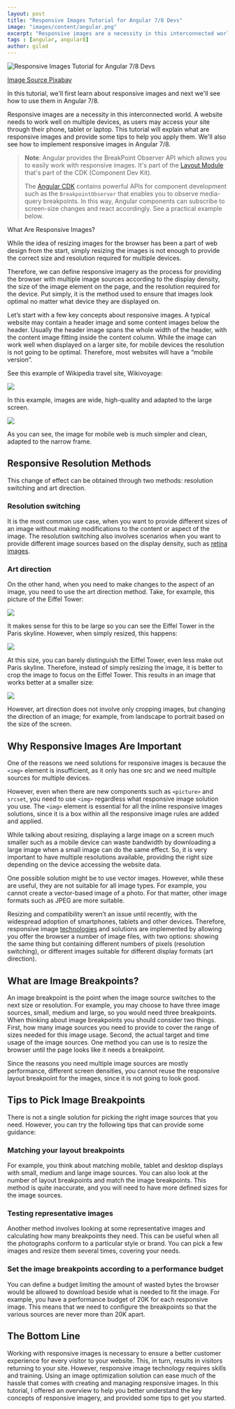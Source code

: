 ```yaml
---
layout: post
title: "Responsive Images Tutorial for Angular 7/8 Devs"
image: "images/content/angular.png"
excerpt: "Responsive images are a necessity in this interconnected world. A website needs to work well on multiple devices, as users may access your site through their phone, tablet or laptop. This tutorial will explain what are responsive images and provide some tips to help you apply them. We'll also see how to implement responsive images in Angular 7/8" 
tags : [angular, angular8]
author: gilad
---
```


![Responsive Images Tutorial for Angular 7/8 Devs](https://lh4.googleusercontent.com/NMK8nSs_4IyIeChv62-76dwITR7XfZMDy2k75PKnph-GjDCsIc2plHv8OtEnkqfGclQgzQNrSLFIcJFZX6aF1h-mVxuB_B-x82vd5KgWtxwvLHjzTgPVPEHdaJ2PU4SpKse01Fh-)

[Image Source Pixabay](https://pixabay.com/vectors/mobile-devices-website-mockup-web-2017978/)

In this tutorial, we'll first learn about responsive images and next we'll see how to use them in Angular 7/8.


Responsive images are a necessity in this interconnected world. A website needs to work well on multiple devices, as users may access your site through their phone, tablet or laptop. This tutorial will explain what are responsive images and provide some tips to help you apply them. We'll also see how to implement responsive images in Angular 7/8. 

> **Note**: Angular provides the BreakPoint Observer API which allows you to easily work with responsive images. It's part of the [Layout Module](https://material.angular.io/cdk/layout/overview) that's part of the CDK (Component Dev Kit).
>
>  The [Angular CDK](https://material.angular.io/cdk/categories) contains powerful APIs for component development such as the `BreakpointObserver` that enables you to observe media-query breakpoints. In this way, Angular components can subscribe to screen-size changes and react accordingly. See a practical example below.

What Are Responsive Images?

While the idea of resizing images for the browser has been a part of web design from the start, simply resizing the images is not enough to provide the correct size and resolution required for multiple devices.

Therefore, we can define responsive imagery as the process for providing the browser with multiple image sources according to the display density, the size of the image element on the page, and the resolution required for the device. Put simply, it is the method used to ensure that images look optimal no matter what device they are displayed on.

Let’s start with a few key concepts about responsive images. A typical website may contain a header image and some content images below the header. Usually the header image spans the whole width of the header, with the content image fitting inside the content column. While the image can work well when displayed on a larger site, for mobile devices the resolution is not going to be optimal. Therefore, most websites will have a “mobile version”.

See this example of Wikipedia travel site, Wikivoyage:

![](https://lh6.googleusercontent.com/lK4_iey7nP90CDjZYxV20rpk62zq-oGmCvRKfKXBLx3LMpDdVW_O2Dzu3KNdSCwblZ9FspVb4z65oiO9Oj-EzTcGAio65u7TFChV3SHdHVplxRzxvpqyfP6gp5ZJd4Gdn8xs9vKl)

In this example, images are wide, high-quality and adapted to the large screen.

![](https://lh5.googleusercontent.com/yOnJnnSHjgKWjl2fGQ9hMNrowCY5zeZU8dbjS-5iHKXuDdB8Jls9I1kCFTj64ODUDbwKoYofjRYvjN0zIcKjkTmpZNbycL9WcwXcfdgZVZBvQou4syPph8_DbXYCtOG040QEJ4tq)

As you can see, the image for mobile web is much simpler and clean, adapted to the narrow frame.

## Responsive Resolution Methods

This change of effect can be obtained through two methods: resolution switching and art direction.

### Resolution switching 
 
It is the most common use case, when you want to provide different sizes of an image without making modifications to the content or aspect of the image. The resolution switching also involves scenarios when you want to provide different image sources based on the display density, such as <a  rel="nofollow" href="https://responsivedesign.is/resources/images/retina-images/">retina images</a>.

### Art direction  

On the other hand, when you need to make changes to the aspect of an image, you need to use the art direction method. Take, for example, this picture of the Eiffel Tower:

  
![](https://lh4.googleusercontent.com/sNJXwomWNuvGszAOP68f2vYSbiT7VOcEmb8uhSzGspjH7YGrJ4qjuaofFESUoY9iwfj4TbDg0sWy8B4RopyqpkBAAGklG8tWkNiTwvcALxBHnZqjM_Oeoo21_tzbUGRQXV4L9t3Y)

It makes sense for this to be large so you can see the Eiffel Tower in the Paris skyline. However, when simply resized, this happens:

 ![](https://lh4.googleusercontent.com/sNJXwomWNuvGszAOP68f2vYSbiT7VOcEmb8uhSzGspjH7YGrJ4qjuaofFESUoY9iwfj4TbDg0sWy8B4RopyqpkBAAGklG8tWkNiTwvcALxBHnZqjM_Oeoo21_tzbUGRQXV4L9t3Y)

At this size, you can barely distinguish the Eiffel Tower, even less make out Paris skyline. Therefore, instead of simply resizing the image, it is better to crop the image to focus on the Eiffel Tower. This results in an image that works better at a smaller size:

 ![](https://lh6.googleusercontent.com/YfcLyXXYKvo-88z2QpaxmktbBUMMS79lck79gK5v0bVK1AI1lCquqD74zSf6std0PklQs1ORpuBpw8Rljyz7sNEqbBZg3_HOs5W7l865mgm5coM4Ahm0NdMWFzygxD9Fa_jAODKi)

However, art direction does not involve only cropping images, but changing the direction of an image; for example, from landscape to portrait based on the size of the screen.

## Why Responsive Images Are Important

One of the reasons we need solutions for responsive images is because the `<img>` element is insufficient, as it only has one src and we need multiple sources for multiple devices.

However, even when there are new components such as `<picture>` and `srcset`, you need to use `<img>` regardless what responsive image solution you use. The `<img>` element is essential for all the inline responsive images solutions, since it is a box within all the responsive image rules are added and applied.

While talking about resizing, displaying a large image on a screen much smaller such as a mobile device can waste bandwidth by downloading a large image when a small image can do the same effect. So, it is very important to have multiple resolutions available, providing the right size depending on the device accessing the website data.

One possible solution might be to use vector images. However, while these are useful, they are not suitable for all image types. For example, you cannot create a vector-based image of a photo. For that matter, other image formats such as JPEG are more suitable.

Resizing and compatibility weren’t an issue until recently, with the widespread adoption of smartphones, tablets and other devices. Therefore, responsive image <a rel="nofollow" href="https://cloudinary.com/features/responsive_images">technologies</a>  and solutions are implemented by allowing you offer the browser a number of image files, with two options: showing the same thing but containing different numbers of pixels (resolution switching), or different images suitable for different display formats (art direction).

## What are Image Breakpoints?

An image breakpoint is the point when the image source switches to the next size or resolution. For example, you may choose to have three image sources, small, medium and large, so you would need three breakpoints. When thinking about image breakpoints you should consider two things. First, how many image sources you need to provide to cover the range of sizes needed for this image usage. Second, the actual target and time usage of the image sources. One method you can use is to resize the browser until the page looks like it needs a breakpoint.

Since the reasons you need multiple image sources are mostly performance, different screen densities, you cannot reuse the responsive layout breakpoint for the images, since it is not going to look good.

## Tips to Pick Image Breakpoints

There is not a single solution for picking the right image sources that you need. However, you can try the following tips that can provide some guidance:

### Matching your layout breakpoints  

For example, you think about matching mobile, tablet and desktop displays with small, medium and large image sources. You can also look at the number of layout breakpoints and match the image breakpoints. This method is quite inaccurate, and you will need to have more defined sizes for the image sources.

### Testing representative images

Another method involves looking at some representative images and calculating how many breakpoints they need. This can be useful when all the photographs conform to a particular style or brand. You can pick a few images and resize them several times, covering your needs.

### Set the image breakpoints according to a performance budget

You can define a budget limiting the amount of wasted bytes the browser would be allowed to download beside what is needed to fit the image. For example, you have a performance budget of 20K for each responsive image. This means that we need to configure the breakpoints so that the various sources are never more than 20K apart.


## The Bottom Line

Working with responsive images is necessary to ensure a better customer experience for every visitor to your website. This, in turn, results in visitors returning to your site. However, responsive image technology requires skills and training. Using an image optimization solution can ease much of the hassle that comes with creating and managing responsive images. In this tutorial, I offered an overview to help you better understand the key concepts of responsive imagery, and provided some tips to get you started.


